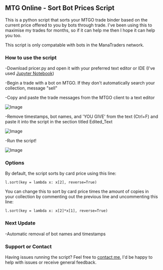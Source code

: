 ## MTG Online - Sort Bot Prices Script

This is a python script that sorts your MTGO trade binder based on the current price offered to you by bots through trade. I've been using this to maximise my trades for months, so if it can help me then I hope it can help you too.

This script is only compatable with bots in the ManaTraders network.

### How to use the script

-Download pricer.py and open it with your preferred text editor or IDE (I've used [Jupyter Notebook](https://jupyter.org/))

-Begin a trade with a bot on MTGO. If they don't automatically search your collection, message "sell"

-Copy and paste the trade messages from the MTGO client to a text editor

![Image](https://i.imgur.com/CQEXME5.jpg)


-Remove timestamps, bot names, and 'YOU GIVE' from the text (Ctrl+F) and paste it into the script in the section titled Edited_Text


![Image](https://i.imgur.com/RUo4IgP.jpg)


-Run the script!


![Image](https://i.imgur.com/9noZdzB.jpg)

### Options

By default, the script sorts by card price using this line:

  `l.sort(key = lambda x: x[2], reverse=True)`

You can change this to sort by card price times the amount of copies in your collection by commenting out the previous line and uncommenting this line:

  `l.sort(key = lambda x: x[2]*x[1], reverse=True)`

### Next Update

-Automatic removal of bot names and timestamps

### Support or Contact

Having issues running the script? Feel free to [contact me](mikeds@live.com.au), I'd be happy to help with issues or receive general feedback.
